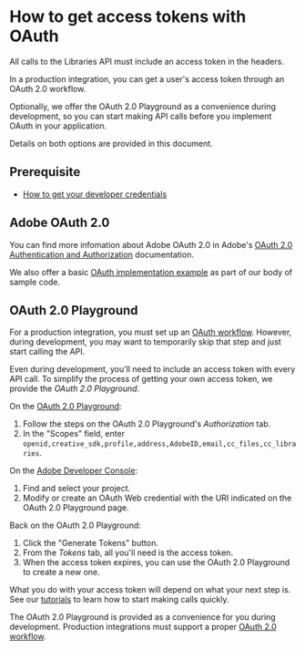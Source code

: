 # How to get access tokens with OAuth

All calls to the Libraries API must include an access token in the headers.

In a production integration, you can get a user's access token through an OAuth 2.0 workflow.

Optionally, we offer the OAuth 2.0 Playground as a convenience during development, so you can start making API calls before you implement OAuth in your application.

Details on both options are provided in this document.

## Prerequisite

- [How to get your developer credentials](./how-to-get-your-developer-credentials.md)

## Adobe OAuth 2.0

You can find more infomation about Adobe OAuth 2.0 in Adobe's [OAuth 2.0 Authentication and Authorization](https://www.adobe.io/authentication/auth-methods.html#!AdobeDocs/adobeio-auth/master/OAuth/OAuth.md) documentation.

We also offer a basic [OAuth implementation example](https://github.com/cc-libraries-api/code-samples/tree/master/oauth) as part of our body of sample code.

## OAuth 2.0 Playground

For a production integration, you must set up an [OAuth workflow](https://www.adobe.io/authentication/auth-methods.html#!AdobeDocs/adobeio-auth/master/OAuth/OAuth.md). However, during development, you may want to temporarily skip that step and just start calling the API.

Even during development, you'll need to include an access token with every API call. To simplify the process of getting your own access token, we provide the _OAuth 2.0 Playground_.

On the [OAuth 2.0 Playground](https://adobeioruntime.net/api/v1/web/io-solutions/adobe-oauth-playground/oauth.html):

1. Follow the steps on the OAuth 2.0 Playground's _Authorization_ tab.
2. In the "Scopes" field, enter `openid,creative_sdk,profile,address,AdobeID,email,cc_files,cc_libraries`.

On the [Adobe Developer Console](https://console.adobe.io):

1. Find and select your project.
2. Modify or create an OAuth Web credential with the URI indicated on the OAuth 2.0 Playground page.

Back on the OAuth 2.0 Playground:

1. Click the "Generate Tokens" button.
2. From the _Tokens_ tab, all you'll need is the access token.
3. When the access token expires, you can use the OAuth 2.0 Playground to create a new one.

What you do with your access token will depend on what your next step is. See our [tutorials](../../tutorials/) to learn how to start making calls quickly.

<InlineAlert variant="info" slots="text"/>

The OAuth 2.0 Playground is provided as a convenience for you during development. Production integrations must support a proper [OAuth 2.0 workflow](https://www.adobe.io/authentication/auth-methods.html#!AdobeDocs/adobeio-auth/master/OAuth/OAuth.md).
